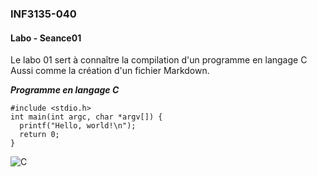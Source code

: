 ### INF3135-040  
#### Labo - Seance01

Le labo 01 sert à connaître la compilation d'un programme en langage C  
Aussi comme la création d'un fichier Markdown.

**_Programme en langage C_**

`#include <stdio.h>`  
`int main(int argc, char *argv[]) {`  
`  printf("Hello, world!\n");`  
`  return 0;`  
`}`

![C](https://i.ibb.co/QKr3vSG/Code-Window-icon.png)
  
